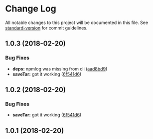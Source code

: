 # Change Log

All notable changes to this project will be documented in this file. See [standard-version](https://github.com/conventional-changelog/standard-version) for commit guidelines.

<a name="1.0.3"></a>
## 1.0.3 (2018-02-20)


### Bug Fixes

* **deps:** npmlog was missing from cli ([aad8bd9](https://github.com/zkat/my-precious/commit/aad8bd9))
* **saveTar:** got it working ([6f541d6](https://github.com/zkat/my-precious/commit/6f541d6))



<a name="1.0.2"></a>
## 1.0.2 (2018-02-20)


### Bug Fixes

* **saveTar:** got it working ([6f541d6](https://github.com/zkat/my-precious/commit/6f541d6))



<a name="1.0.1"></a>
## 1.0.1 (2018-02-20)
